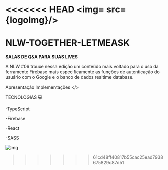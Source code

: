 <<<<<<< HEAD
<img= src={logoImg}/>
=======
# NLW-TOGETHER-LETMEASK

<strong >SALAS DE Q&A PARA SUAS LIVES </strong>

<p> A NLW #06 trouxe nessa edição um conteúdo mais voltado para o uso da ferramente Firebase mais especificamente as funções de autenticação do usuário com o Google
e o banco  de dados realtime database.
</p>

<a>Apresentação</a> <a> Implementações </> 


TECNOLOGIAS 💻
<p>-TypeScript</>
<p>-Firebase</p>
<p>-React</p>
<p>-SASS</p>

![img](https://imgur.com/vDHwajo)




>>>>>>> 61cd48ff40817b55cac25ead7938675829c87d51
